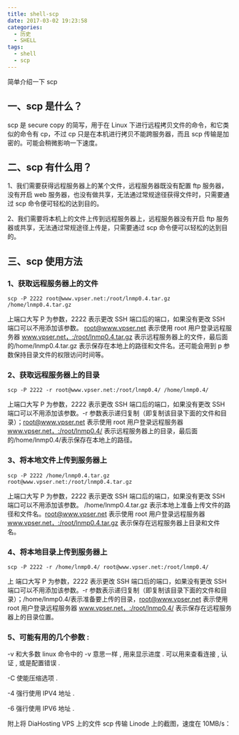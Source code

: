 ```yaml
---
title: shell-scp
date: 2017-03-02 19:23:58
categories:
  - 历史
  - SHELL
tags:
  - shell
  - scp
---
```


简单介绍一下 scp

<!--more-->

## 一、scp 是什么？

scp 是 secure copy 的简写，用于在 Linux 下进行远程拷贝文件的命令，和它类似的命令有 cp，不过 cp 只是在本机进行拷贝不能跨服务器，而且 scp 传输是加密的。可能会稍微影响一下速度。

## 二、scp 有什么用？

1、我们需要获得远程服务器上的某个文件，远程服务器既没有配置 ftp 服务器，没有开启 web 服务器，也没有做共享，无法通过常规途径获得文件时，只需要通过 scp 命令便可轻松的达到目的。

2、我们需要将本机上的文件上传到远程服务器上，远程服务器没有开启 ftp 服务器或共享，无法通过常规途径上传是，只需要通过 scp 命令便可以轻松的达到目的。

## 三、scp 使用方法

### 1、获取远程服务器上的文件

```
scp -P 2222 root@www.vpser.net:/root/lnmp0.4.tar.gz /home/lnmp0.4.tar.gz
```

上端口大写 P 为参数，2222 表示更改 SSH 端口后的端口，如果没有更改 SSH 端口可以不用添加该参数。 root@www.vpser.net 表示使用 root 用户登录远程服务器 www.vpser.net，:/root/lnmp0.4.tar.gz 表示远程服务器上的文件，最后面的/home/lnmp0.4.tar.gz 表示保存在本地上的路径和文件名。还可能会用到 p 参数保持目录文件的权限访问时间等。

### 2、获取远程服务器上的目录

```
scp -P 2222 -r root@www.vpser.net:/root/lnmp0.4/ /home/lnmp0.4/
```

上端口大写 P 为参数，2222 表示更改 SSH 端口后的端口，如果没有更改 SSH 端口可以不用添加该参数。-r 参数表示递归复制（即复制该目录下面的文件和目录）；root@www.vpser.net 表示使用 root 用户登录远程服务器 www.vpser.net，:/root/lnmp0.4/ 表示远程服务器上的目录，最后面的/home/lnmp0.4/表示保存在本地上的路径。

### 3、将本地文件上传到服务器上

```
scp -P 2222 /home/lnmp0.4.tar.gz root@www.vpser.net:/root/lnmp0.4.tar.gz
```

上端口大写 P 为参数，2222 表示更改 SSH 端口后的端口，如果没有更改 SSH 端口可以不用添加该参数。 /home/lnmp0.4.tar.gz 表示本地上准备上传文件的路径和文件名。root@www.vpser.net 表示使用 root 用户登录远程服务器 www.vpser.net，:/root/lnmp0.4.tar.gz 表示保存在远程服务器上目录和文件名。

### 4、将本地目录上传到服务器上

```
scp -P 2222 -r /home/lnmp0.4/ root@www.vpser.net:/root/lnmp0.4/
```

上 端口大写 P 为参数，2222 表示更改 SSH 端口后的端口，如果没有更改 SSH 端口可以不用添加该参数。-r 参数表示递归复制（即复制该目录下面的文件和目录）；/home/lnmp0.4/表示准备要上传的目录，root@www.vpser.net 表示使用 root 用户登录远程服务器 www.vpser.net，:/root/lnmp0.4/ 表示保存在远程服务器上的目录位置。

### 5、可能有用的几个参数 :

-v 和大多数 linux 命令中的 -v 意思一样 , 用来显示进度 . 可以用来查看连接 , 认证 , 或是配置错误 .

-C 使能压缩选项 .

-4 强行使用 IPV4 地址 .

-6 强行使用 IPV6 地址 .

附上将 DiaHosting VPS 上的文件 scp 传输 Linode 上的截图，速度在 10MB/s：
